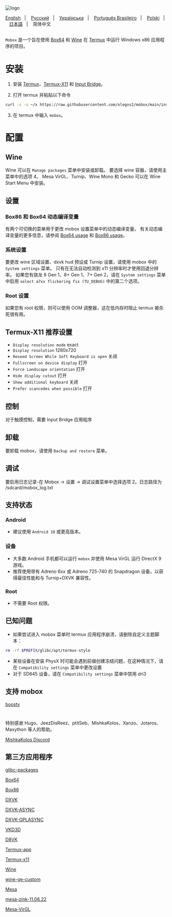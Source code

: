 ![logo](docs/img/logo.png "logo")

<a href="https://github.com/olegos2/mobox/blob/main">English</a>
&nbsp;&nbsp;| &nbsp;&nbsp;
<a href="https://github.com/olegos2/mobox/blob/main/README-ru.md">Русский</a>
&nbsp;&nbsp;| &nbsp;&nbsp;
<a href="https://github.com/olegos2/mobox/blob/main/README-ua.md">Українська</a>
&nbsp;&nbsp;| &nbsp;&nbsp;
<a href="https://github.com/olegos2/mobox/blob/main/README-pt_BR.md">Português Brasileiro</a>
&nbsp;&nbsp;| &nbsp;&nbsp;
<a href="https://github.com/olegos2/mobox/blob/main/README-pl.md">Polski</a>
&nbsp;&nbsp;| &nbsp;&nbsp;
<a href="https://github.com/olegos2/mobox/blob/main/README-ja.md">日本語</a>
&nbsp;&nbsp;| &nbsp;&nbsp;
简体中文

##

`Mobox` 是一个旨在使用 [Box64](https://github.com/ptitSeb/box64) 和 [Wine](https://www.winehq.org/) 在 [Termux](https://github.com/termux/termux-app) 中运行 Windows x86 应用程序的项目。

# 安装
1. 安装 [Termux](https://f-droid.org/repo/com.termux_118.apk)、[Termux-X11](https://raw.githubusercontent.com/olegos2/mobox/main/components/termux-x11.apk) 和 [Input Bridge](https://raw.githubusercontent.com/olegos2/mobox/main/components/inputbridge.apk)。

2. 打开 termux 并粘贴以下命令

```bash
curl -s -o ~/x https://raw.githubusercontent.com/olegos2/mobox/main/install && . ~/x
```

3. 在 termux 中输入 `mobox`。

# 配置
## Wine
Wine 可以在 `Manage packages` 菜单中安装或卸载。
要选择 wine 容器，请使用主菜单中的选项 4。
Mesa VirGL、Turnip、Wine Mono 和 Gecko 可以在 Wine Start Menu 中安装。
## 设置
### Box86 和 Box64 动态编译变量
有两个可切换的菜单用于更改 mobox 设置菜单中的动态编译变量。
有关动态编译变量的更多信息，请参阅 [Box64 usage](https://github.com/ptitSeb/box64/blob/main/docs/USAGE.md) 和 [Box86 usage](https://github.com/ptitSeb/box86/blob/master/docs/USAGE.md)。
### 系统设置
要更改 wine 区域设置、dxvk hud 预设或 Turnip 设置，请使用 mobox 中的 `System settings` 菜单。
只有在无法自动检测到 x11 分辨率时才使用回退分辨率。
如果您有骁龙 8 Gen 1、8+ Gen 1、7+ Gen 2，请在 `System settings` 菜单中启用 `select a7xx flickering fix (TU_DEBUG)` 中的第二个选项。
### Root 设置
如果您有 root 权限，则可以使用 OOM 调整器，这在低内存时阻止 termux 被杀死很有用。
## Termux-X11 推荐设置
* `Display resolution mode` exact
* `Display resolution` 1280x720
* `Reseed Screen While Soft Keyboard is open` 关闭
* `Fullscreen on device display` 打开
* `Force Landscape orientation` 打开
* `Hide display cutout` 打开
* `Show additional keyboard` 关闭
* `Prefer scancodes when possible` 打开
## 控制
对于触摸控制，需要 Input Bridge 应用程序
## 卸载
要卸载 mobox，请使用 `Backup and restore` 菜单。
## 调试
要启用日志记录-在 Mobox -> 设置 -> 调试设置菜单中选择选项 2。日志路径为 /sdcard/mobox_log.txt

## 支持状态
### Android
* 建议使用 `Android 10` 或更高版本。
### 设备
* 大多数 Android 手机都可以运行 `mobox` 并使用 Mesa VirGL 运行 DirectX 9 游戏。
* 推荐使用带有 Adreno 6xx 或 Adreno 725-740 的 Snapdragon 设备，以获得最佳性能和与 Turnip+DXVK 兼容性。
### Root
* 不需要 Root 权限。

## 已知问题
* 如果尝试进入 mobox 菜单时 termux 应用程序崩溃，请删除自定义主题脚本：
```bash
rm -rf $PREFIX/glibc/opt/termux-style
```
* 某些设备在安装 PhysX 时可能会遇到前缀创建冻结问题，在这种情况下，请在 `Compatibility settings` 菜单中更改设置
* 对于 SD845 设备，请在 `Compatibility settings` 菜单中禁用 dri3

## 支持 mobox
[boosty](https://boosty.to/olegos/donate)

#
特别感谢 Hugo、JeezDisReez、ptitSeb、MishkaKolos、Xanzo、Jotaros、Maxython 等人的帮助。

[MishkaKolos Discord](https://discord.gg/ZAQnZzbCXq)


## 第三方应用程序

[glibc-packages](https://github.com/termux-pacman/glibc-packages)

[Box64](https://github.com/ptitSeb/box64)

[Box86](https://github.com/ptitSeb/box86)

[DXVK](https://github.com/doitsujin/dxvk)

[DXVK-ASYNC](https://github.com/Sporif/dxvk-async)

[DXVK-GPLASYNC](https://gitlab.com/Ph42oN/dxvk-gplasync)

[VKD3D](https://github.com/lutris/vkd3d)

[D8VK](https://github.com/AlpyneDreams/d8vk)

[Termux-app](https://github.com/termux/termux-app)

[Termux-x11](https://github.com/termux/termux-x11)

[Wine](https://wiki.winehq.org/Licensing)

[wine-ge-custom](https://github.com/GloriousEggroll/wine-ge-custom)

[Mesa](https://docs.mesa3d.org/license.html)

[mesa-zink-11.06.22](https://github.com/alexvorxx/mesa-zink-11.06.22)

[Mesa-VirGL](https://github.com/alexvorxx/Mesa-VirGL)
